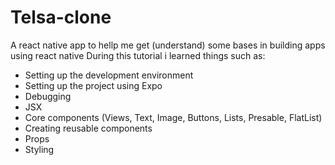 # Telsa-clone
A react native app to hellp me get (understand) some bases in building apps using react native
During this tutorial i learned things such as:

- Setting up the development environment
- Setting up the project using Expo
- Debugging
- JSX
- Core components (Views, Text, Image, Buttons, Lists, Presable, FlatList)
- Creating reusable components
- Props
- Styling
